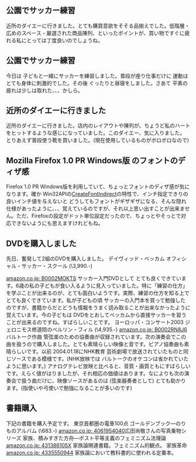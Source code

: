 ## 公園でサッカー練習

近所のダイエーに行きました。とても購買意欲をそそる品揃えでした。低階層・広めのスペース・厳選された商品陳列、といったポイントが、買い物ですぐに疲れる私にとっては丁度良いのでしょうね。






## 公園でサッカー練習


今日は 子どもと一緒にサッカーを練習しました。普段が座り仕事だけに 運動はとても身体に刺激的でした。その後
ぐったりと昼寝をしました。さあて 平素の疲れは少しは取れた、、、かしら。

## 近所のダイエーに行きました


近所のダイエーに行きました。店内のレイアウトや陳列が、ちょうど私のハートをヒットするような感じになっていました。このダイエー、気に入りました。
とりあえず普段使う靴を買いました。(現在使用しているものがボロボロなので)

## Mozilla Firefox 1.0 PR Windows版 のフォントのディザ感


Firefox 1.0 PR Windows版を利用していて、ちょっとフォントのディザ感が気になります。確か
Win32APIの[CreateFontIndirect](http://www.microsoft.com/japan/msdn/library/default.asp?url=/japan/msdn/library/ja/jpgdi/html/_win32_createfontindirect.asp)の特性で、インチ指定できりの良いインチ値を与えないと どうしてもフォントがギザギザになる、そんな隠れ仕様があったように、、、覚えているのですが、それ以上思い出すことが出来ません。ただ、Firefoxの設定がドット単位設定だったので、ちょっとやそっとで対応できないようにも思えますけれどもね。

## DVDを購入しました


先日、奮発して2組のDVDを購入しました。
デイヴィッド・ベッカム オフィシャル・サッカー・スクール (\3,990.-)
  


[amazon.co.jp: B0002MOKTS](http://www.amazon.co.jp/exec/obidos/ASIN/B0002MOKTS/igapyondiary-22)
  サッカー入門DVDとして とても良くできています。6歳の私の子どもが食い入るように見入っていました。特に「練習の仕方」を学ぶことが出来るのが、とても面白いようです。実際、練習の仕方を知る上でとても良くできています。私が子どもの頃
  サッカーの入門本を買って勉強したのですが、書籍からだとどうも情報をうまく読み取ることが出来なかったように覚えています。今の子どもは
  DVDをとおしてベッカムから直接サッカーを習うことが出来るのですね。すばらしいことです。
  ヨーロッパ・コンサート2003 ジェロニモス修道院のベルリン・フィル (\4,935.-)
  [amazon.co.jp: B0002RN8J6](http://www.amazon.co.jp/exec/obidos/ASIN/B0002RN8J6/igapyondiary-22)
  バルトーク作曲 管弦楽のための協奏曲が収録されています。次の演奏会でこの曲を扱うので購入しました。とても素晴らしい映像と音です。ピアノ協奏曲も素晴らしいです。以前
  2004.01.18にNHK教育 芸術劇場で放送されていたものと同じソースである模様です。(NHK放映では
  バルトークのオケコンは省かれていたように思います。) アナログテレビ放映と比べると、音質・画質ともにすばらしいです。えらく値がはりましたが、それ相応の価値はあります。なによりも次の演奏会で扱う曲だけに、映像ソースがあるのは
  (弦楽器奏者として) とても助かります。(指使いや弓使いで勉強になることが多いのです)


## 書籍購入


下記の書籍を購入予定です。
東京首都圏の電車100点 ゴールデンブック―のりものアルバム (\683.-)
  [amazon.co.jp: 4061954040](http://www.amazon.co.jp/exec/obidos/ASIN/4061954040/igapyondiary-22)広田尚敬さんの写真乗物シリーズ
  家族、積みすぎた方舟―ポスト平等主義のフェミニズム法理論
  [amazon.co.jp: 431386105X](http://www.amazon.co.jp/exec/obidos/ASIN/431386105X/igapyondiary-22)
  家族論関連書籍。フェミニズム的観点。
  家族革命
  [amazon.co.jp: 4335550944](http://www.amazon.co.jp/exec/obidos/ASIN/4335550944/igapyondiary-22)
  家族論において教科書的に使われる定番本。